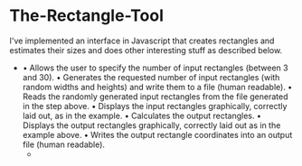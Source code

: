 The-Rectangle-Tool
==================

I've implemented an interface in Javascript that creates rectangles and estimates their sizes and does other interesting stuff as described below. 


<ul><li>
• Allows the user to specify the number of input rectangles (between 3 and 30).
•	Generates the requested number of input rectangles (with random widths and heights) and write them to a file (human readable).
•	Reads the randomly generated input rectangles from the file generated in the step above.
•	Displays the input rectangles graphically, correctly laid out, as in the example.
•	Calculates the output rectangles.
•	Displays the output rectangles graphically, correctly laid out as in the example above. 
•	Writes the output rectangle coordinates into an output file (human readable).
<ul/><li/>

